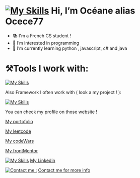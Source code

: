 
# [![My Skills](https://skillicons.dev/icons?i=apple)](https://skillicons.dev) Hi, I’m Océane alias Ocece77

- 📚 I'm a French CS student !
- 👀 I’m interested in programming 
- 🌱 I’m currently learning python , javascript, c# and java
  


# ⚒️Tools I work with:


[![My Skills](https://skillicons.dev/icons?i=js,ts,html,css,py,cs,cpp,c,kotlin,npm,nodejs,sqlite,figma)](https://skillicons.dev)

Also Framework I often work with ( look a my project ! ):


[![My Skills](https://skillicons.dev/icons?i=tailwind,bootstrap,react,angular,vite)](https://skillicons.dev)

You can check my profile on those website !

[My portofolio]( https://ocece77.github.io/portfolio/)

[My leetcode]( https://leetcode.com/Ocece77)

[My codeWars]( https://www.codewars.com/users/Ocece77)

[My frontMentor](https://www.frontendmentor.io/profile/Ocece77)

 [![My Skills](https://skillicons.dev/icons?i=linkedin)](https://www.linkedin.com/in/oceanekasindu/) 
[My Linkedin](https://www.linkedin.com/in/oceanekasindu/) 


[![Contact me :](https://skillicons.dev/icons?i=gmail)](mailto:oceanekasindupro@gmail.com?subject=[GitHub]%20Want%20to%20Contact%20You)
[Contact me for more info](mailto:oceanekasindupro@gmail.com?subject=[GitHub]%20Want%20to%20Contact%20You) 


<!---
Ocece77/Ocece77 is a ✨ special ✨ repository because its `README.md` (this file) appears on your GitHub profile.
You can click the Preview link to take a look at your changes.
--->
